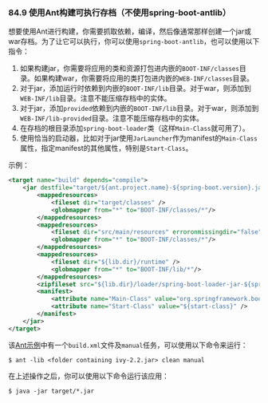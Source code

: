 ### 84.9 使用Ant构建可执行存档（不使用spring-boot-antlib）

想要使用Ant进行构建，你需要抓取依赖，编译，然后像通常那样创建一个jar或war存档。为了让它可以执行，你可以使用`spring-boot-antlib`，也可以使用以下指令：

1. 如果构建jar，你需要将应用的类和资源打包进内嵌的`BOOT-INF/classes`目录。如果构建war，你需要将应用的类打包进内嵌的`WEB-INF/classes`目录。
2. 对于jar，添加运行时依赖到内嵌的`BOOT-INF/lib`目录。对于war，则添加到`WEB-INF/lib`目录。注意不能压缩存档中的实体。
3. 对于jar，添加`provided`依赖到内嵌的`BOOT-INF/lib`目录。对于war，则添加到`WEB-INF/lib-provided`目录。注意不能压缩存档中的实体。
4. 在存档的根目录添加`spring-boot-loader`类（这样`Main-Class`就可用了）。
5. 使用恰当的启动器，比如对于jar使用`JarLauncher`作为manifest的`Main-Class`属性，指定manifest的其他属性，特别是`Start-Class`。

示例：
```xml
<target name="build" depends="compile">
    <jar destfile="target/${ant.project.name}-${spring-boot.version}.jar" compress="false">
        <mappedresources>
            <fileset dir="target/classes" />
            <globmapper from="*" to="BOOT-INF/classes/*"/>
        </mappedresources>
        <mappedresources>
            <fileset dir="src/main/resources" erroronmissingdir="false"/>
            <globmapper from="*" to="BOOT-INF/classes/*"/>
        </mappedresources>
        <mappedresources>
            <fileset dir="${lib.dir}/runtime" />
            <globmapper from="*" to="BOOT-INF/lib/*"/>
        </mappedresources>
        <zipfileset src="${lib.dir}/loader/spring-boot-loader-jar-${spring-boot.version}.jar" />
        <manifest>
            <attribute name="Main-Class" value="org.springframework.boot.loader.JarLauncher" />
            <attribute name="Start-Class" value="${start-class}" />
        </manifest>
    </jar>
</target>
```
该[Ant示例](https://github.com/spring-projects/spring-boot/tree/v2.0.0.M7/spring-boot-samples/spring-boot-sample-ant)中有一个`build.xml`文件及`manual`任务，可以使用以下命令来运行：
```shell
$ ant -lib <folder containing ivy-2.2.jar> clean manual
```
在上述操作之后，你可以使用以下命令运行该应用：
```shell
$ java -jar target/*.jar
```
